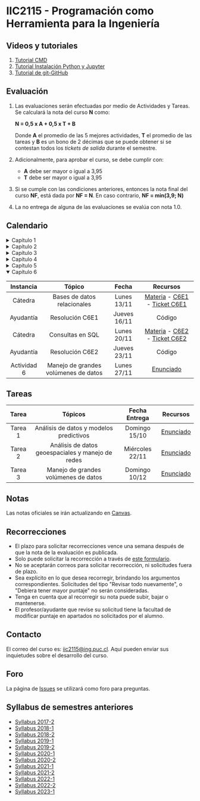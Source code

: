 # IIC2115 - Programación como Herramienta para la Ingeniería

## Videos y tutoriales

1. [Tutorial CMD](https://www.youtube.com/watch?v=qgFmMU6Pukc) 
1. [Tutorial Instalación Python y Jupyter](https://www.youtube.com/watch?v=FxHoi_ZRV4s) 
1. [Tutorial de git-GitHub](https://youtu.be/4WTjx_Rw65A)


## Evaluación

1. Las evaluaciones serán efectuadas por medio de Actividades y Tareas. Se calculará la nota del curso **N** como:

    **N = 0,5 x A + 0,5 x T + B**

    Donde **A** el promedio de las 5 mejores actividades, **T** el promedio de las tareas y **B** es un bono de 2 décimas que se puede obtener si se contestan todos los _tickets de salida_ durante el semestre.

1.  Adicionalmente, para aprobar el curso, se debe cumplir con:
    - **A** debe ser mayor o igual a 3,95
    - **T** debe ser mayor o igual a 3,95
      
1. Si se cumple con las condiciones anteriores, entonces la nota final del curso **NF**, está dada por **NF = N**. En caso contrario, **NF = min(3,9; N)**
1. La no entrega de alguna de las evaluaciones se evalúa con nota 1.0.

## Calendario 

<details>
<summary>Capítulo 1</summary>

| Instancia   | Tópico               | Fecha        | Recursos |
| :-:         | :-:                  | :-:          | :-:      |
| Cátedra     | Introducción         | Jueves 10/08 | [Materia](Material%20de%20clases/Capítulo%201/) - [C1E1](Material%20de%20clases/Capítulo%201/Ejercicios/C1E1.pdf) - [Ticket E1](https://forms.gle/MpdoGa4Vzx7QcXRb6) - [E2](Material%20de%20clases/Capítulo%201/Ejercicios/C1E2.pdf)|
| Ayudantía   | Resolución C1E1      | Jueves 17/08 | [Código](Ayudantías/Ayudantía%201) | 
| Actividad 1 | POO y EDD            | Lunes 21/08  | [Enunciado](../../blob/main/Actividades/A1/A1.pdf) | 
</details>

<details>
<summary>Capítulo 2</summary>
   
| Instancia   | Tópico                            | Fecha        | Recursos |
| :-:         | :-:                               | :-:          | :-:      |
| Cátedra     | Análisis y visualización de datos | Lunes 28/08  | [Materia](Material%20de%20clases/Capítulo%202) - [C2E1](Material%20de%20clases/Capítulo%202/Ejercicios/C2E1.pdf) - [Ticket](https://forms.gle/cYB8ut3N5EkVTSjZ9) |
| Ayudantía   | Resolución C2E1                   | Jueves 31/09 | [Slides](Ayudantías/Ayudantía%202/Ayudantía%202.pdf) - [Código](Ayudantías/Ayudantía%202/solucion_C2E1.ipynb) | 
| Actividad 2 | Análisis y visualización de datos | Lunes 04/09  | [Enunciado](Actividades/A2/A2.pdf)|
| Ayudantía   | Resolución A2                     | -            | [Video](https://youtu.be/DhNX1YMRLUY) - [Código](Ayudantías/Ayudantía%203/solución_A2.ipynb) |
</details>

<details>
<summary>Capítulo 3</summary>
   
| Instancia   | Tópico              | Fecha        | Recursos |
| :-:         | :-:                 | :-:          | :-:      |
| Cátedra     | Modelos predictivos | Lunes 11/09  | [Materia](Material%20de%20clases/Capítulo%203) - [Video](https://youtu.be/zIUImWJJ4zk) - [C3E1](Material%20de%20clases/Capítulo%203/Ejercicios/C3E1.pdf) - [Ticket C3E1](https://forms.gle/hwrAwnaNHpgoYNjZA)
| Ayudantía   | Resolución C3E1     | Jueves 14/09 | [Slides](Ayudantías/Ayudantía%204/Ayudantía%204.pdf) - [Código](Ayudantías/Ayudantía%204/solucion_C3E1_V2.ipynb) |
| No cátedra  | Modelos predictivos | -            | [C3E2](Material%20de%20clases/Capítulo%203/Ejercicios/C3E2.pdf) - [Ticket C3E2](https://forms.gle/7pTHZ9LuWyD36wt49)
| Ayudantía   | Resolución C3E2     | Jueves 21/09 | [Código](Ayudantías/Ayudantía%205/solucion_C3E2.ipynb) |
| Actividad 3 | Modelos predictivos | Lunes 25/09  | [Enunciado](Actividades/A3/A3.pdf)|

</details>

<details>
<summary>Capítulo 4</summary>

| Instancia   | Tópico                          | Fecha        | Recursos |
| :-:         | :-:                             | :-:          | :-:      |
| Cátedra     | Análisis de datos geoespaciales | Lunes 16/10  | [Materia](Material%20de%20clases/Capítulo%204) - [C4E1](Material%20de%20clases/Capítulo%204/Ejercicios/C4E1.pdf) - [Ticket C4E1](https://forms.gle/gKi8U2hXrzHyWpUFA) |
| Ayudantía   | Resolución C4E1                 | Jueves 19/10 | Slides - Código | 
| Actividad 4 | Análisis de datos geoespaciales | Lunes 23/10  | [Enunciado](Actividades/A4/A4.pdf)|
| Ayudantía   | Resolución A4                   | Jueves 26/10 | Código |
   
</details>

<details>
<summary>Capítulo 5</summary>

| Instancia   | Tópico          | Fecha        | Recursos |
| :-:         | :-:             | :-:          | :-:      |
| Cátedra     | Manejo de redes | Lunes 30/10  | [Materia](Material%20de%20clases/Capítulo%205) - [C5E1](Material%20de%20clases/Capítulo%205/Ejercicios/C5E1.pdf) - [Ticket C5E1](https://forms.gle/2F5XgmAGR5CCwFAy8) |
| Ayudantía   | Resolución C5E1 | Jueves 02/11 | Código | 
| Actividad 5 | Manejo de redes | Lunes 06/11  | [Enunciado](Actividades/A5/A5.pdf) |
| Ayudantía   | Resolución A5   | Jueves 09/11 | Código | 

   
</details>

<details open>
<summary>Capítulo 6</summary>

| Instancia   | Tópico                      | Fecha        | Recursos |
| :-:         | :-:                         | :-:          | :-:      |
| Cátedra     | Bases de datos relacionales | Lunes 13/11  | [Materia](Material%20de%20clases/Capítulo%206) - [C6E1](Material%20de%20clases/Capítulo%206/Ejercicios/C6E1.pdf) - [Ticket C6E1](https://forms.gle/nzcPsQFVHSB3uaSU9) |
| Ayudantía   | Resolución C6E1             | Jueves 16/11 | Código | 
| Cátedra     | Consultas en SQL            | Lunes 20/11  | [Materia](Material%20de%20clases/Capítulo%206) - [C6E2](Material%20de%20clases/Capítulo%206/Ejercicios/C6E2.pdf) - [Ticket C6E2](https://forms.gle/UgAPxZMMMHee6eHP7) |
| Ayudantía   | Resolución C6E2             | Jueves 23/11 | Código | 
| Actividad 6 | Manejo de grandes volúmenes de datos | Lunes 27/11  | [Enunciado](Actividades/A6/A6.pdf) |
   
</details>


## Tareas
 
| Tarea   |	Tópicos                                           | Fecha Entrega   | Recursos |
| :-:     | :-:                                               | :-:             | :-:      |
| Tarea 1 | Análisis de datos y modelos predictivos           | Domingo 15/10   | [Enunciado](Tareas/T1/T1.pdf)|
| Tarea 2 | Análisis de datos geoespaciales y manejo de redes | Miércoles 22/11 | [Enunciado](Tareas/T2/T2.pdf)|
| Tarea 3 | Manejo de grandes volúmenes de datos              | Domingo 10/12   | [Enunciado](Tareas/T3/T3.pdf)|

## Notas
Las notas oficiales se irán actualizando en [Canvas](https://cursos.canvas.uc.cl/).


## Recorrecciones

* El plazo para solicitar recorrecciones vence una semana después de que la nota de la evaluación es publicada.
* Solo puede solicitar la recorrección a través de [este formulario](https://forms.gle/Wm11nFnmFefNDe4W6).
* No se aceptarán correos para solicitar recorrección, ni solicitudes fuera de plazo.
* Sea explícito en lo que desea recorregir, brindando los argumentos correspondientes. Solicitudes del tipo "Revisar todo nuevamente", o "Debiera tener mayor puntaje" no serán consideradas.
* Tenga en cuenta que al recorregir su nota puede subir, bajar o mantenerse.
* El profesor/ayudante que revise su solicitud tiene la facultad de modificar puntaje en apartados no solicitados por el alumno. 

## Contacto

El correo del curso es: iic2115@ing.puc.cl. Aquí pueden enviar sus inquietudes sobre el desarrollo del curso. <!--Solicitudes de recorrección pedidas a través de este medio no serán consideradas.-->

## Foro

La página de [Issues](../../issues) se utilizará como foro para preguntas.

## Syllabus de semestres anteriores
* [Syllabus 2017-2](https://github.com/IIC2115/Syllabus-2017-2)
* [Syllabus 2018-1](https://github.com/IIC2115/Syllabus-2018-1)
* [Syllabus 2018-2](https://github.com/IIC2115/Syllabus-2018-2)
* [Syllabus 2019-1](https://github.com/IIC2115/Syllabus-2019-1)
* [Syllabus 2019-2](https://github.com/IIC2115/Syllabus-2019-2)
* [Syllabus 2020-1](https://github.com/IIC2115/Syllabus-2020-1)
* [Syllabus 2020-2](https://github.com/IIC2115/Syllabus-2020-2)
* [Syllabus 2021-1](https://github.com/IIC2115/Syllabus-2021-1)
* [Syllabus 2021-2](https://github.com/IIC2115/Syllabus-2021-2)
* [Syllabus 2022-1](https://github.com/IIC2115/Syllabus-2022-1)
* [Syllabus 2022-2](https://github.com/IIC2115/Syllabus-2022-2)
* [Syllabus 2023-1](https://github.com/IIC2115/Syllabus-2023-1)
